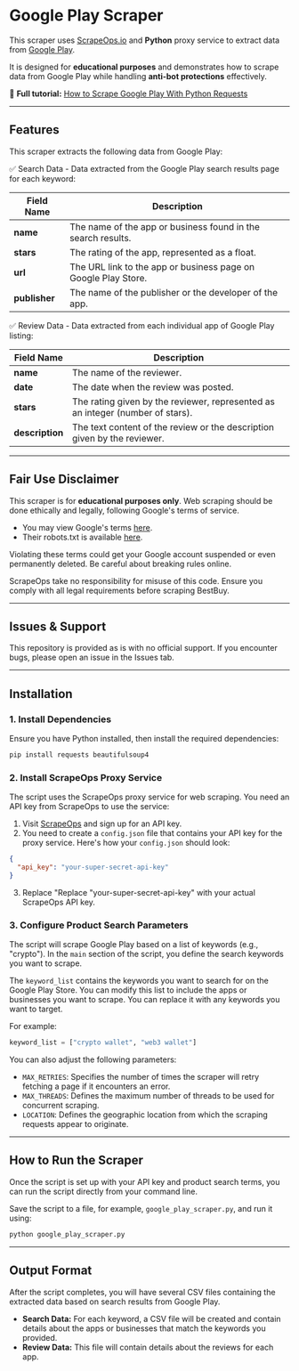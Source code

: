 # Google Play Scraper  

This scraper uses [ScrapeOps.io](https://scrapeops.io/) and **Python** proxy service to extract data from [Google Play](https://play.google.com/store/).

It is designed for **educational purposes** and demonstrates how to scrape data from Google Play while handling **anti-bot protections** effectively.  

📖 **Full tutorial:** [How to Scrape Google Play With Python Requests](https://scrapeops.io/python-web-scraping-playbook/python-scrape-google-play/)

---

## Features  

This scraper extracts the following data from Google Play:


✅ Search Data - Data extracted from the Google Play search results page for each keyword: 

| Field Name  | Description |
|--------------|-------------|
| **name**     | The name of the app or business found in the search results. |
| **stars**    | The rating of the app, represented as a float. |
| **url**      | The URL link to the app or business page on Google Play Store. |
| **publisher**| The name of the publisher or the developer of the app. |




✅ Review Data - Data extracted from each individual app of Google Play listing:

| Field Name  | Description |
|--------------|-------------|
| **name**     | The name of the reviewer. |
| **date**     | The date when the review was posted. |
| **stars**    | The rating given by the reviewer, represented as an integer (number of stars). |
| **description** | The text content of the review or the description given by the reviewer. |



---

## Fair Use Disclaimer
This scraper is for **educational purposes only**. Web scraping should be done ethically and legally, following Google's terms of service.

- You may view Google's terms [here](https://cloud.google.com/maps-platform/terms). 
- Their robots.txt is available [here](https://www.google.com/robots.txt).

Violating these terms could get your Google account suspended or even permanently deleted. Be careful about breaking rules online.

ScrapeOps take no responsibility for misuse of this code. Ensure you comply with all legal requirements before scraping BestBuy.

---

## Issues & Support
This repository is provided as is with no official support. If you encounter bugs, please open an issue in the Issues tab.

---

## Installation  

### 1. Install Dependencies  
Ensure you have Python installed, then install the required dependencies:  

```bash
pip install requests beautifulsoup4
```

### 2.  Install ScrapeOps Proxy Service
The script uses the ScrapeOps proxy service for web scraping. You need an API key from ScrapeOps to use the service:

1. Visit [ScrapeOps](https://scrapeops.io/) and sign up for an API key.
2. You need to create a `config.json` file that contains your API key for the proxy service. Here's how your `config.json` should look:

```json
{
  "api_key": "your-super-secret-api-key"
}
```

3. Replace "Replace "your-super-secret-api-key" with your actual ScrapeOps API key.




### 3. Configure Product Search Parameters
The script will scrape Google Play based on a list of keywords (e.g., "crypto"). In the `main` section of the script, you define the search keywords you want to scrape. 

The `keyword_list` contains the keywords you want to search for on the Google Play Store. You can modify this list to include the apps or businesses you want to scrape. You can replace it with any keywords you want to target.



For example:

```python
keyword_list = ["crypto wallet", "web3 wallet"]
```

You can also adjust the following parameters:

- `MAX_RETRIES`: Specifies the number of times the scraper will retry fetching a page if it encounters an error.
- `MAX_THREADS`: Defines the maximum number of threads to be used for concurrent scraping.
- `LOCATION`: Defines the geographic location from which the scraping requests appear to originate.


---

## How to Run the Scraper
Once the script is set up with your API key and product search terms, you can run the script directly from your command line.

Save the script to a file, for example, `google_play_scraper.py`, and run it using:


```bash
python google_play_scraper.py
```

---

## Output Format
After the script completes, you will have several CSV files containing the extracted data based on search results from Google Play.
 
- **Search Data:** For each keyword, a CSV file will be created and contain details about the apps or businesses that match the keywords you provided. 
- **Review Data:** This file will contain details about the reviews for each app. 
